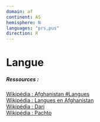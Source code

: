 ```yaml
---
domain: af
continent: AS
hemisphere: N
languages: "prs,pus"
direction: R
---
```


# Langue

##### Ressources :

[Wikipédia : Afghanistan #Langues](https://fr.wikipedia.org/wiki/Afghanistan#Langues)  
[Wikipédia : Langues en Afghanistan](https://fr.wikipedia.org/wiki/Langues_en_Afghanistan)  
[Wikipédia : Dari](https://fr.wikipedia.org/wiki/Dari)  
[Wikipédia : Pachto](https://fr.wikipedia.org/wiki/Pachto)

